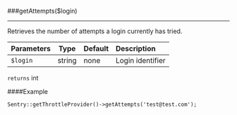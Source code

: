 <a id="getAttempts"></a>
###getAttempts($login)

----------

Retrieves the number of attempts a login currently has tried.

Parameters                   | Type            | Default       | Description
:--------------------------- | :-------------: | :------------ | :--------------
`$login`                     | string          | none          | Login identifier

`returns` int

####Example

	Sentry::getThrottleProvider()->getAttempts('test@test.com');